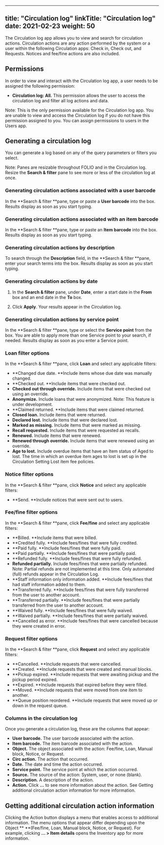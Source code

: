 
---
title: "Circulation log"
linkTitle: "Circulation log"
date: 2021-02-23
weight: 50
---

The Circulation log app allows you to view and search for circulation actions. Circulation actions are any action performed by the system or a user within the following Circulation apps: Check in, Check out, and Requests. Notices and fee/fine actions are also included.


## Permissions

In order to view and interact with the Circulation log app, a user needs to be assigned the following permission:

* **Circulation log: All.** This permission allows the user to access the circulation log and filter all log actions and data.

Note: This is the only permission available for the Circulation log app. You are unable to view and access the Circulation log if you do not have this permission assigned to you. You can assign permissions to users in the Users app.


## Generating a circulation log

You can generate a log based on any of the query parameters or filters you select.

Note: Panes are resizable throughout FOLIO and in the Circulation log. Resize the **Search & filter** pane to see more or less of the circulation log at once.


### Generating circulation actions associated with a user barcode

In the **Search & filter **pane, type or paste a **User barcode** into the box. Results display as soon as you start typing.


### Generating circulation actions associated with an item barcode

In the **Search & filter **pane, type or paste an **Item barcode** into the box. Results display as soon as you start typing.


### Generating circulation actions by description

To search through the **Description** field, in the **Search & filter **pane, enter your search terms into the box. Results display as soon as you start typing.


### Generating circulation actions by date

1. In the **Search & filter** pane, under **Date**, enter a start date in the **From** box and an end date in the **To** box.

2. Click **Apply**. Your results appear in the Circulation log.


### Generating circulation actions by service point

In the **Search & filter **pane, type or select the **Service point** from the box. You are able to apply more than one Service point to your search, if needed. Results display as soon as you enter a Service point.


### Loan filter options

In the **Search & filter **pane, click **Loan** and select any applicable filters:

* **Changed due date. **Include items whose due date was manually changed.
* **Checked out. **Include items that were checked out.
* **Checked out through override.** Include items that were checked out using an override.
* **Anonymize.** Include loans that were anonymized. Note: This feature is under development.
* **Claimed returned. **Include items that were claimed returned.
* **Closed loan.** Include items that were returned.
* **Declared lost.** Include items that were declared lost.
* **Marked as missing.** Include items that were marked as missing.
* **Recall requested.** Include items that were requested as recalls.
* **Renewed.** Include items that were renewed.
* **Renewed through override.** Include items that were renewed using an override.
* **Age to lost.** Include overdue items that have an Item status of Aged to lost. The time in which an overdue item ages to lost is set up in the Circulation Setting Lost item fee policies.


### Notice filter options

In the **Search & filter **pane, click **Notice** and select any applicable filters:

* **Send. **Include notices that were sent out to users.


### Fee/fine filter options

In the **Search & filter **pane, click **Fee/fine** and select any applicable filters:

* **Billed. **Include items that were billed.
* **Credited fully. **Include fees/fines that were fully credited.
* **Paid fully. **Include fees/fines that were fully paid.
* **Paid partially. **Include fees/fines that were partially paid.
* **Refunded fully. **Include fees/fines that were fully refunded.
* **Refunded partially.** Include fees/fines that were partially refunded. Note: Partial refunds are not implemented at this time. Only automated (full) refunds appear in the Circulation Log.
* **Staff information only information added. **Include fees/fines that had staff information added to them.
* **Transferred fully. **Include fees/fines that were fully transferred from the user to another account.
* **Transferred partially. **Include fees/fines that were partially transferred from the user to another account.
* **Waived fully. **Include fees/fines that were fully waived.
* **Waived partially. **Include fees/fines that were partially waived.
* **Cancelled as error. **Include fees/fines that were cancelled because they were created in error.


### Request filter options

In the **Search & filter **pane, click **Request** and select any applicable filters:

* **Cancelled. **Include requests that were cancelled.
* **Created. **Include requests that were created and manual blocks.
* **Pickup expired. **Include requests that were awaiting pickup and the pickup period expired.
* **Expired. **Include requests that expired before they were filled.
* **Moved. **Include requests that were moved from one item to another.
* **Queue position reordered. **Include requests that were moved up or down in the request queue.


### Columns in the circulation log

Once you generate a circulation log, these are the columns that appear:

* **User barcode.** The user barcode associated with the action. 
* **Item barcode.** The item barcode associated with the action.
* **Object.** The object associated with the action: Fee/fine, Loan, Manual block, Notice, or Request.
* **Circ action.** The action that occurred.
* **Date.** The date and time the action occurred. 
* **Service point.** The service point at which the action occurred.
* **Source.** The source of the action: System, user, or none (blank).
* **Description.** A description of the action.
* **Action.** Click **…** to see more information about the action. See Getting additional circulation action information for more information.


## Getting additional circulation action information

Clicking the Action button displays a menu that enables access to additional information. The menu options that appear differ depending upon the Object ** **(Fee/fine, Loan, Manual block, Notice, or Request). For example, clicking **... > Item details** opens the Inventory app for more information.
